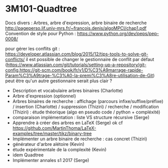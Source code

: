# 3M101-Quadtree
Docs divers :
Arbres, arbre d'expression, arbre binaire de recherche http://pageperso.lif.univ-mrs.fr/~francois.denis/algoMPCI/chap1.pdf
Convention de style pour Python : https://www.python.org/dev/peps/pep-0008/

pour gérer les conflits git :
https://developer.atlassian.com/blog/2015/12/tips-tools-to-solve-git-conflicts/
il est possible de changer le gestionnaire de conflit par défaut (https://www.atlassian.com/git/tutorials/setting-up-a-repository/git-config,https://git-scm.com/book/fr/v1/D%C3%A9marrage-rapide-Param%C3%A9trage-%C3%A0-la-premi%C3%A8re-utilisation-de-Git)
peut être qu'un autre gestionnaire serait plus clair ?


- Description et vocabulaire arbres binaires (Charlotte)
- Arbre d'expression (optionnel)
- Arbres binaires de recherche : affichage (parcours infixe/suffixe/préfixe) / insertion (Charlotte) / suppression (Thiziri) / recherche / modification (Thiziri) : étude théorique (algo en pseudo code / python + compléxité)
- comparaison implémentation : liste VS structure récursive (Serge)
- Apprendre à créer des arbres en LaTeX (Serge) 
    ok cf https://github.com/MartinThoma/LaTeX-examples/tree/master/tikz/binary-tree
- Implémenter un arbre binaire de recherche : cas concret (Thiziri)
- générateur d'arbre alétoire (Kevin)
- étude expérimentale de la complexité (Kevin)
- idem Quadtree
- Implémenter annales s1 2017 (Serge)
